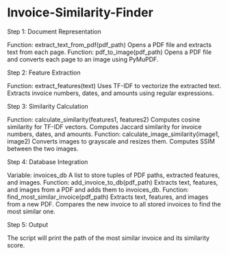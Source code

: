 # Invoice-Similarity-Finder

Step 1: Document Representation

Function: extract_text_from_pdf(pdf_path)
Opens a PDF file and extracts text from each page.
Function: pdf_to_image(pdf_path)
Opens a PDF file and converts each page to an image using PyMuPDF.


Step 2: Feature Extraction

Function: extract_features(text)
Uses TF-IDF to vectorize the extracted text.
Extracts invoice numbers, dates, and amounts using regular expressions.


Step 3: Similarity Calculation

Function: calculate_similarity(features1, features2)
Computes cosine similarity for TF-IDF vectors.
Computes Jaccard similarity for invoice numbers, dates, and amounts.
Function: calculate_image_similarity(image1, image2)
Converts images to grayscale and resizes them.
Computes SSIM between the two images.


Step 4: Database Integration

Variable: invoices_db
A list to store tuples of PDF paths, extracted features, and images.
Function: add_invoice_to_db(pdf_path)
Extracts text, features, and images from a PDF and adds them to invoices_db.
Function: find_most_similar_invoice(pdf_path)
Extracts text, features, and images from a new PDF.
Compares the new invoice to all stored invoices to find the most similar one.


Step 5: Output

The script will print the path of the most similar invoice and its similarity score.
